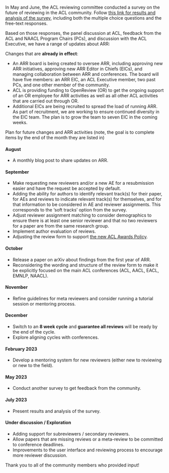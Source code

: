 In May and June, the ACL reviewing committee conducted a survey on the future of reviewing in the ACL community. Follow [this link for results and analysis of the survey](https://www.cis.lmu.de/~hs/acl22/panel/survey.html), including both the multiple choice questions and the free-text responses.

Based on those responses, the panel discussion at ACL, feedback from the ACL and NAACL Program Chairs (PCs), and discussion with the ACL Executive, we have a range of updates about ARR:

Changes that are **already in effect**:
* An ARR board is being created to oversee ARR, including approving new ARR initiatives, approving new ARR Editor in Chiefs (EICs), and managing collaboration between ARR and conferences. The board will have five members: an ARR EIC, an ACL Executive member, two past PCs, and one other member of the community.
* ACL is providing funding to OpenReview (OR) to get the ongoing support of an OR employee for ARR activities as well as all other ACL activities that are carried out through OR.
* Additional EICs are being recruited to spread the load of running ARR. As part of recruitment, we are working to ensure continued diversity in the EIC team. The plan is to grow the team to seven EIC in the coming weeks.

Plan for future changes and ARR activities (note, the goal is to complete items by the end of the month they are listed in)

#### August
* A monthly blog post to share updates on ARR.

#### September
* Make requesting new reviewers and/or a new AE for a resubmission easier and have the request be accepted by default.
* Adding the ability for authors to identify relevant track(s) for their paper, for AEs and reviews to indicate relevant track(s) for themselves, and for that information to be considered in AE and reviewer assignments. This corresponds to the ‘soft tracks’ option from the survey.
* Adjust reviewer assignment matching to consider demographics to ensure there is at least one senior reviewer and that no two reviewers for a paper are from the same research group.
* Implement author evaluation of reviews.
* Adjusting the review form to support [the new ACL Awards Policy](https://www.aclweb.org/adminwiki/index.php/ACL_Conference_Awards_Policy).

#### October
* Release a paper on arXiv about findings from the first year of ARR.
* Reconsidering the wording and structure of the review form to make it be explicitly focused on the main ACL conferences (ACL, AACL, EACL, EMNLP, NAACL).

#### November
* Refine guidelines for meta reviewers and consider running a tutorial session or mentoring process.

#### December
* Switch to an **8 week cycle** and **guarantee all reviews** will be ready by the end of the cycle.
* Explore aligning cycles with conferences.

#### February 2023
* Develop a mentoring system for new reviewers (either new to reviewing or new to the field).

#### May 2023
* Conduct another survey to get feedback from the community.

#### July 2023
* Present results and analysis of the survey.


#### Under discussion / Exploration
* Adding support for subreviewers / secondary reviewers.
* Allow papers that are missing reviews or a meta-review to be committed to conference deadlines.
* Improvements to the user interface and reviewing process to encourage more reviewer discussion.

Thank you to all of the community members who provided input!


